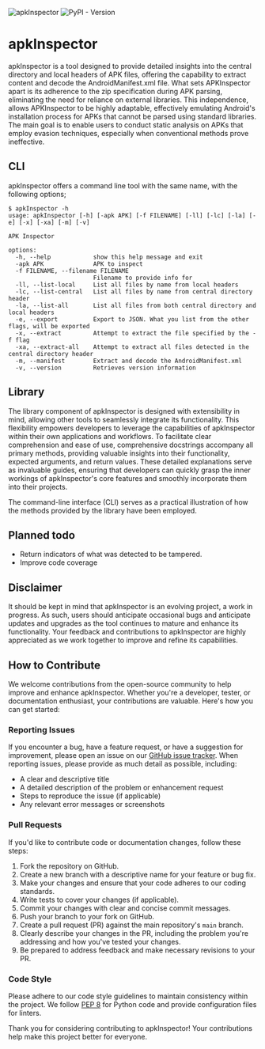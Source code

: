 ![apkInspector](https://i.imgur.com/twtQzrO.png)
![PyPI - Version](https://img.shields.io/pypi/v/apkInspector)
# apkInspector
apkInspector is a tool designed to provide detailed insights into the central directory and local headers of APK files, offering the capability to extract content and decode the AndroidManifest.xml file. What sets APKInspector apart is its adherence to the zip specification during APK parsing, eliminating the need for reliance on external libraries. This independence, allows APKInspector to be highly adaptable, effectively emulating Android's installation process for APKs that cannot be parsed using standard libraries. The main goal is to enable users to conduct static analysis on APKs that employ evasion techniques, especially when conventional methods prove ineffective.

## CLI
apkInspector offers a command line tool with the same name, with the following options;

~~~~
$ apkInspector -h
usage: apkInspector [-h] [-apk APK] [-f FILENAME] [-ll] [-lc] [-la] [-e] [-x] [-xa] [-m] [-v]

APK Inspector

options:
  -h, --help            show this help message and exit
  -apk APK              APK to inspect
  -f FILENAME, --filename FILENAME
                        Filename to provide info for
  -ll, --list-local     List all files by name from local headers
  -lc, --list-central   List all files by name from central directory header
  -la, --list-all       List all files from both central directory and local headers
  -e, --export          Export to JSON. What you list from the other flags, will be exported
  -x, --extract         Attempt to extract the file specified by the -f flag
  -xa, --extract-all    Attempt to extract all files detected in the central directory header
  -m, --manifest        Extract and decode the AndroidManifest.xml
  -v, --version         Retrieves version information
~~~~


## Library
The library component of apkInspector is designed with extensibility in mind, allowing other tools to seamlessly integrate its functionality. This flexibility empowers developers to leverage the capabilities of apkInspector within their own applications and workflows. To facilitate clear comprehension and ease of use, comprehensive docstrings accompany all primary methods, providing valuable insights into their functionality, expected arguments, and return values. These detailed explanations serve as invaluable guides, ensuring that developers can quickly grasp the inner workings of apkInspector's core features and smoothly incorporate them into their projects.

The command-line interface (CLI) serves as a practical illustration of how the methods provided by the library have been employed.

## Planned todo
 - Return indicators of what was detected to be tampered.
 - Improve code coverage

## Disclaimer
It should be kept in mind that apkInspector is an evolving project, a work in progress. As such, users should anticipate occasional bugs and anticipate updates and upgrades as the tool continues to mature and enhance its functionality. Your feedback and contributions to apkInspector are highly appreciated as we work together to improve and refine its capabilities.

## How to Contribute

We welcome contributions from the open-source community to help improve and enhance apkInspector. Whether you're a developer, tester, or documentation enthusiast, your contributions are valuable. Here's how you can get started:

### Reporting Issues

If you encounter a bug, have a feature request, or have a suggestion for improvement, please open an issue on our [GitHub issue tracker](https://github.com/erev0s/apkInspector/issues). When reporting issues, please provide as much detail as possible, including:

- A clear and descriptive title
- A detailed description of the problem or enhancement request
- Steps to reproduce the issue (if applicable)
- Any relevant error messages or screenshots

### Pull Requests

If you'd like to contribute code or documentation changes, follow these steps:

1. Fork the repository on GitHub.
2. Create a new branch with a descriptive name for your feature or bug fix.
3. Make your changes and ensure that your code adheres to our coding standards.
4. Write tests to cover your changes (if applicable).
5. Commit your changes with clear and concise commit messages.
6. Push your branch to your fork on GitHub.
7. Create a pull request (PR) against the main repository's `main` branch.
8. Clearly describe your changes in the PR, including the problem you're addressing and how you've tested your changes.
9. Be prepared to address feedback and make necessary revisions to your PR.

### Code Style

Please adhere to our code style guidelines to maintain consistency within the project. We follow [PEP 8](https://www.python.org/dev/peps/pep-0008/) for Python code and provide configuration files for linters.


Thank you for considering contributing to apkInspector! Your contributions help make this project better for everyone.





